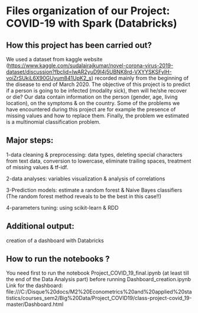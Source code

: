 # Files organization of our Project: COVID-19 with Spark (Databricks)



## How this project has been carried out?

We used a dataset from kaggle website (https://www.kaggle.com/sudalairajkumar/novel-corona-virus-2019-dataset/discussion?fbclid=IwAR2yuD9I4j5UBNK8rd-VXYYSKSFylH-voiZrSUkiL6X90GUyum841UpK2_s) recorded mainly from the beginning of the disease to end 
of March 2020. The objective of this project is to predict if a person is going to be infected (modality sick), then will he/she
recover or die?
Our data contain information on the person (gender, age, living location), on the symptoms & on the country. 
Some of the problems we have encountered during this project are for example the presence of missing values and how to replace them.
Finally, the problem we estimated is a multinomial classification problem.


## Major steps:

1-data cleaning & preprocessing: data types, deleting special characters from text data, conversion to lowercase, eliminate trailing
spaces, treatment of missing values & tf-idf.

2-data analyses: variables visualization & analysis of correlations

3-Prediction models: estimate a random forest & Naive Bayes classifiers (The random forest method reveals to be the best in this case!!)

4-parameters tuning: using scikit-learn & RDD 


## Additional output: 

creation of a dashboard with Databricks


## How to run the notebooks ?

You need first to run the notebook Project_COVID_19_final.ipynb (at least till the end of the Data Analysis part)
before running Dashboard_creation.ipynb 
Link for the dashboard: file:///C:/Disque%20docs/M2%20Econometrics%20and%20applied%20statistics/courses_sem2/Big%20Data/Project_COVID19/class-project-covid_19-master/Dashboard.html

